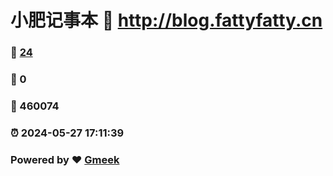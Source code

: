 # 小肥记事本 :link: http://blog.fattyfatty.cn 
### :page_facing_up: [24](http://blog.fattyfatty.cn/tag.html) 
### :speech_balloon: 0 
### :hibiscus: 460074 
### :alarm_clock: 2024-05-27 17:11:39 
### Powered by :heart: [Gmeek](https://github.com/Meekdai/Gmeek)

